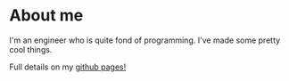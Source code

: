 # About me
I'm an engineer who is quite fond of programming. I've made some pretty cool things. 

Full details on my [github pages!](https://spinradd.github.io/cv/)
